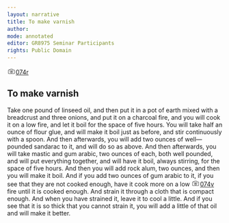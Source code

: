 ```yaml
---
layout: narrative
title: To make varnish
author:
mode: annotated
editor: GR8975 Seminar Participants
rights: Public Domain
---
```


 <a href="http://gallica.bnf.fr/ark:/12148/btv1b10500001g/f153.image"><img src="../assets/photo-icon.png" alt="folio images" style="display:inline-block; margin-bottom:-3px;">074r</a><br/> 
## To make varnish

 
Take one pound of linseed oil, and then put it in a pot of earth mixed with a breadcrust and three onions, and put it on a charcoal fire, and you will cook it on a low fire, and let it boil for the space of five hours. You will take half an ounce of flour glue, and will make it boil just as before, and stir continuously with a spoon. And then afterwards, you will add two ounces of well—pounded sandarac to it, and will do so as above. And then afterwards, you will take mastic and gum arabic, two ounces of each, both well pounded, and will put everything together, and will have it boil, always stirring, for the space of five hours. And then you will add rock alum, two ounces, and then you will make it boil. And if you add two ounces of gum arabic to it, if you see that they are not cooked enough, have it cook more on a low
 <a href="http://gallica.bnf.fr/ark:/12148/btv1b10500001g/f154.image"><img src="../assets/photo-icon.png" alt="folio images" style="display:inline-block; margin-bottom:-3px;">074v</a><br/> 
fire until it is cooked enough. And strain it through a cloth that is compact enough. And when you have strained it, leave it to cool a little. And if you see that it is so thick that you cannot strain it, you will add a little of that oil and will make it better.
 